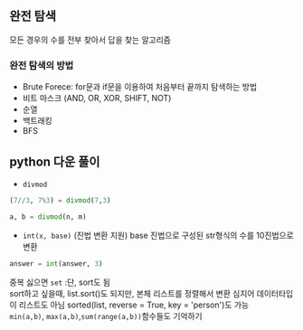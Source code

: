 ## 완전 탐색

모든 경우의 수를 전부 찾아서 답을 찾는 알고리즘

### 완전 탐색의 방법
- Brute Forece: for문과 if문을 이용하여 처음부터 끝까지 탐색하는 방법
- 비트 마스크 (AND, OR, XOR, SHIFT, NOT)
- 순열
- 백트래킹
- BFS

## python 다운 풀이
- ```divmod```
```python
(7//3, 7%3) = divmod(7,3)

a, b = divmod(n, m)
```
- ```int(x, base)``` (진법 변환 지원)
base 진법으로 구성된 str형식의 수를 10진법으로 변환
```python
answer = int(answer, 3)
```

중복 싫으면 ```set``` :단, sort도 됨  
sort하고 싶을때, list.sort()도 되지만, 본체 리스트를 정렬해서 변환 심지어 데이터타입이 리스트도 아님 sorted(list, reverse = True, key = 'person')도 가능  
```min(a,b)```, ```max(a,b)```,```sum(range(a,b))```함수들도 기억하기
